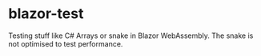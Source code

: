 # blazor-test

Testing stuff like C# Arrays or snake in Blazor WebAssembly. The snake is not optimised to test performance.
